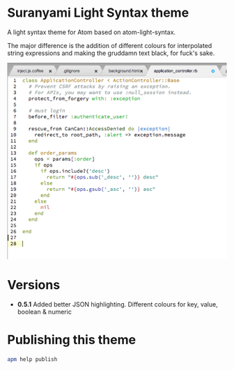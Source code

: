 # Suranyami Light Syntax theme

A light syntax theme for Atom based on atom-light-syntax.

The major difference is the addition of different colours for interpolated
string expressions and making the gruddamn text black, for fuck's sake.

![screen shot of Suranyami Light Syntax Theme](https://raw.githubusercontent.com/suranyami/suranyami-light-syntax/master/syntax-screen-shot.png)

Versions
========

* **0.5.1** Added better JSON highlighting. Different colours for key, value, boolean & numeric

Publishing this theme
=====================

```bash
apm help publish
```
